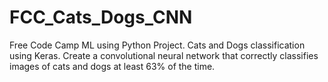 # FCC_Cats_Dogs_CNN
Free Code Camp ML using Python Project. Cats and Dogs classification using Keras.  Create a convolutional neural network that correctly classifies images of cats and dogs at least 63% of the time. 

